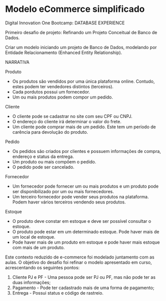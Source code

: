 # Modelo eCommerce simplificado

Digital Innovation One 
Bootcamp: DATABASE EXPERIENCE

Primeiro desafio de projeto: Refinando um Projeto Conceitual de Banco de Dados.

Criar um modelo iniciando um projeto de Banco de Dados, modelando por Entidade Relacionamento (Enhanced Entity Relationship).


NARRATIVA

Produto
* Os produtos são vendidos por uma única plataforma online. Contudo, estes podem ter vendedores distintos (terceiros).
* Cada pordutos possui um fornecedor.
* Um ou mais produtos podem compor um pedido.

Cliente
* O cliente pode se cadastrar no site com seu CPF ou CNPJ.
* O endereço do cliente irá determinar o valor do frete.
* Um cliente pode comprar mais de um pedido. Este tem um período de carência para devolução do produto.

Pedido
* Os pedidos são criados por clientes e possuem informações de compra, endereço e status da entrega.
* Um produto ou mais compõem o pedido.
* O pedido pode ser cancelado.

Fornecedor 
* Um fornecedor pode fornecer um ou mais produtos e um produto pode ser disponibilizado por um ou mais fornecedores.
* Um terceiro fornecedor pode vender seus produtos na plataforma. Podem haver vários terceiros vendendo seus produtos.

Estoque
* O produto deve constar em estoque e deve ser possível consultar o estoque.
* O produto pode estar em um determinado estoque. Pode haver mais de um local de estoque.
* Pode haver mais de um produto em estoque e pode haver mais estoque com mais de um produto. 

Este contexto reduzido de e-commerce foi modelado juntamento com as aulas. O objetivo do desafio foi refinar
o modelo apresentado em curso, acrescentando os seguintes pontos:

1. Cliente PJ e PF - Uma pessoa pode ser PJ ou PF, mas não pode ter as duas informações;
2. Pagamento - Pode ter cadastrado mais de uma forma de pagamento;
3. Entrega - Possui status e código de rastreio.

 
